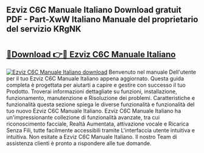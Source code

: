 ## Ezviz C6C Manuale Italiano Download gratuit PDF - Part-XwW Italiano Manuale del proprietario del servizio KRgNK

# <h2><a href="http://dfdp2y.blite.top/?on=Ezviz+C6C+Manuale+Italiano">🔗Download 👉🔴 Ezviz C6C Manuale Italiano</a></h2>

[![Ezviz C6C Manuale Italiano download](https://i.imgur.com/lujVjoI.png)](http://dfdp2y.blite.top/?on=Ezviz+C6C+Manuale+Italiano)
Benvenuto nel manuale Dell'utente per il tuo Ezviz C6C Manuale Italiano appena aggiornato. Questa guida completa è progettata per aiutarti a capire e gestire con successo il tuo Prodotto. Troverai informazioni dettagliate su funzioni, installazione, funzionamento, manutenzione e Risoluzione dei problemi. Caratteristiche e funzionalità questa sezione spiega le diverse funzionalità e funzionalità del tuo nuovo Ezviz C6C Manuale Italiano. Ezviz C6C Manuale Italiano ha un'impressionante collezione di funzionalità avanzate, tra cui riconoscimento facciale, Realtà Aumentata, attivazione vocale e Ricarica Senza Fili, tutte facilmente accessibili tramite L'interfaccia utente intuitiva e intuitiva. Non esitate a Ezviz C6C Manuale Italiano. Il nostro Team di assistenza clienti è pronto a rispondere alle tue domande.
